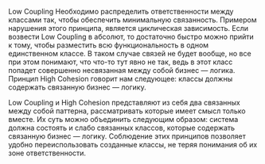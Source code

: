 Low Coupling
Необходимо распределить ответственности между классами так, чтобы обеспечить минимальную связанность.
Примером нарушения этого принципа, является циклическая зависимость.
Если возвести Low Coupling в абсолют, то достаточно быстро можно прийти к тому, чтобы разместить всю функциональность в одном единственном классе. В таком случае связей не будет вообще, но все при этом понимают, что что-то тут явно не так, ведь в этот класс попадет совершенно несвязанная между собой бизнес — логика. Принцип High Cohesion говорит нам следующее: классы должны содержать связанную бизнес — логику.

Low Coupling и High Cohesion представляют из себя два связанных между собой паттерна, рассматривать которые имеет смысл только вместе. Их суть можно объединить следующим образом: система должна состоять и слабо связанных классов, которые содержать связанную бизнес — логику. Соблюдение этих принципов позволяет удобно переиспользовать созданные классы, не теряя понимания об их зоне ответственности.